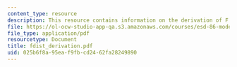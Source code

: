```yaml
---
content_type: resource
description: This resource contains information on the derivation of F dist.
file: https://ol-ocw-studio-app-qa.s3.amazonaws.com/courses/esd-86-models-data-and-inference-for-socio-technical-systems-spring-2007/025b6f8a95eaf9fbcd2462fa28249890_fdist_derivation.pdf
file_type: application/pdf
resourcetype: Document
title: fdist_derivation.pdf
uid: 025b6f8a-95ea-f9fb-cd24-62fa28249890
---
```

